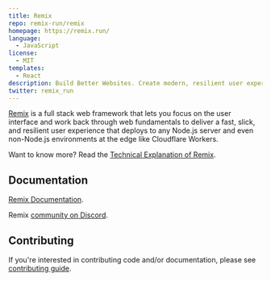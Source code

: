 ```yaml
---
title: Remix
repo: remix-run/remix
homepage: https://remix.run/
language:
  - JavaScript
license:
  - MIT
templates:
  - React
description: Build Better Websites. Create modern, resilient user experiences with web fundamentals.
twitter: remix_run
---
```


[Remix](https://remix.run) is a full stack web framework that lets you focus on the user interface and work back through web fundamentals to deliver a fast, slick, and resilient user experience that deploys to any Node.js server and even non-Node.js environments at the edge like Cloudflare Workers.

Want to know more? Read the [Technical Explanation of Remix](https://remix.run/discussion/introduction).

## Documentation

[Remix Documentation](https://remix.run/docs).

Remix [community on Discord](https://rmx.as/discord).

## Contributing

If you're interested in contributing code and/or documentation, please see [contributing guide](https://remix.run/guides/contributing).
